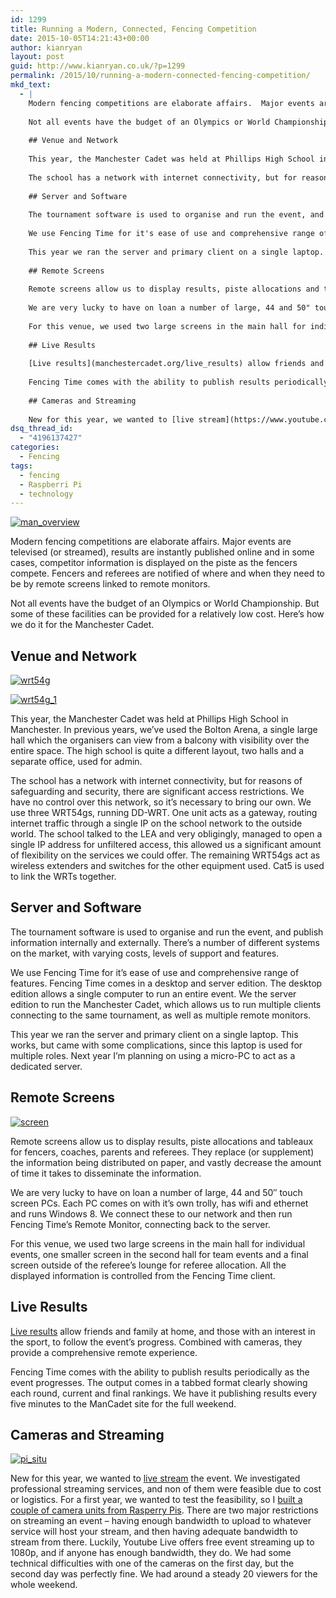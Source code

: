 ```yaml
---
id: 1299
title: Running a Modern, Connected, Fencing Competition
date: 2015-10-05T14:21:43+00:00
author: kianryan
layout: post
guid: http://www.kianryan.co.uk/?p=1299
permalink: /2015/10/running-a-modern-connected-fencing-competition/
mkd_text:
  - |
    Modern fencing competitions are elaborate affairs.  Major events are televised (or streamed), results are instantly published online and in some cases, competitor information is displayed on the piste as the fencers compete.  Fencers and referees are notified of where and when they need to be by remote screens linked to remote monitors.
    
    Not all events have the budget of an Olympics or World Championship.  But some of these facilities can be provided for a relatively low cost.  Here's how we do it for the Manchester Cadet.
    
    ## Venue and Network
    
    This year, the Manchester Cadet was held at Phillips High School in Manchester.  In previous years, we've used the Bolton Arena, a single large hall which the organisers can view from a balcony with visibility over the entire space.  The high school is quite a different layout, two halls and a separate office, used for admin.
    
    The school has a network with internet connectivity, but for reasons of safeguarding and security, there are significant access restrictions.  We have no control over this network, so it's necessary to bring our own.  We use three WRT54gs, running DD-WRT.  One unit acts as a gateway, routing internet traffic through a single IP on the school network to the outside world.  The school talked to the LEA and very obligingly, managed to open a single IP address for unfiltered access, this allowed us a significant amount of flexibility on the services we could offer.  The remaining WRT54gs act as wireless extenders and switches for the other equipment used.  Cat5 is used to link the WRTs together.
    
    ## Server and Software
    
    The tournament software is used to organise and run the event, and publish information internally and externally.  There's a number of different systems on the market, with varying costs, levels of support and features.
    
    We use Fencing Time for it's ease of use and comprehensive range of features.  Fencing Time comes in a desktop and server edition.  The desktop edition allows a single computer to run an entire event.  We the server edition to run the Manchester Cadet, which allows us to run multiple clients connecting to the same tournament, as well as multiple remote monitors.
    
    This year we ran the server and primary client on a single laptop.  This works, but came with some complications, since this laptop is used for multiple roles.  Next year I'm planning on using a micro-PC to act as a dedicated server.
    
    ## Remote Screens
    
    Remote screens allow us to display results, piste allocations and tableaux for fencers, coaches, parents and referees.  They replace (or supplement) the information being distributed on paper, and vastly decrease the amount of time it takes to disseminate the information.
    
    We are very lucky to have on loan a number of large, 44 and 50" touch screen PCs.  Each PC comes on with it's own trolly, has wifi and ethernet and runs Windows 8.  We connect these to our network and then run Fencing Time's Remote Monitor, connecting back to the server.
    
    For this venue, we used two large screens in the main hall for individual events, one smaller screen in the second hall for team events and a final screen outside of the referee's lounge for referee allocation.  All the displayed information is controlled from the Fencing Time client.
    
    ## Live Results
    
    [Live results](manchestercadet.org/live_results) allow friends and family at home, and those with an interest in the sport, to follow the event's progress.  Combined with cameras, they provide a comprehensive remote experience.
    
    Fencing Time comes with the ability to publish results periodically as the event progresses.  The output comes in a tabbed format clearly showing each round, current and final rankings.  We have it publishing results every five minutes to the ManCadet site for the full weekend.
    
    ## Cameras and Streaming
    
    New for this year, we wanted to [live stream](https://www.youtube.com/watch?v=fV-637Uz0Xw) the event.  We investigated professional streaming services, and non of them were feasible due to cost or logistics.  For a first year, we wanted to test the feasibility, so I [built a couple of camera units from Rasperry Pis](http://www.kianryan.co.uk/2015/10/buliding-a-youtube-live-streaming-camera-with-a-raspberry-pi/).  There are two major restrictions on streaming an event - having enough bandwidth to upload to whatever service will host your stream, and then having adequate bandwidth to stream from there.  Luckily, Youtube Live offers free event streaming up to 1080p, and if anyone has enough bandwidth, they do.  We had some technical difficulties with one of the cameras on the first day, but the second day was perfectly fine.  We had around a steady 20 viewers for the whole weekend.
dsq_thread_id:
  - "4196137427"
categories:
  - Fencing
tags:
  - fencing
  - Raspberri Pi
  - technology
---
```

[<img src="/assets/images/2015/10/man_overview.jpg" alt="man_overview"   class="aligncenter size-full wp-image-1301" />](/assets/images/2015/10/man_overview.jpg)

Modern fencing competitions are elaborate affairs. Major events are televised (or streamed), results are instantly published online and in some cases, competitor information is displayed on the piste as the fencers compete. Fencers and referees are notified of where and when they need to be by remote screens linked to remote monitors.

Not all events have the budget of an Olympics or World Championship. But some of these facilities can be provided for a relatively low cost. Here’s how we do it for the Manchester Cadet.

## Venue and Network

[<img src="/assets/images/2015/10/wrt54g.jpg" alt="wrt54g"   class="aligncenter size-full wp-image-1303" />](/assets/images/2015/10/wrt54g.jpg)

[<img src="/assets/images/2015/10/wrt54g_1.jpg" alt="wrt54g_1"   class="aligncenter size-full wp-image-1304" />](/assets/images/2015/10/wrt54g_1.jpg)

This year, the Manchester Cadet was held at Phillips High School in Manchester. In previous years, we’ve used the Bolton Arena, a single large hall which the organisers can view from a balcony with visibility over the entire space. The high school is quite a different layout, two halls and a separate office, used for admin.

The school has a network with internet connectivity, but for reasons of safeguarding and security, there are significant access restrictions. We have no control over this network, so it’s necessary to bring our own. We use three WRT54gs, running DD-WRT. One unit acts as a gateway, routing internet traffic through a single IP on the school network to the outside world. The school talked to the LEA and very obligingly, managed to open a single IP address for unfiltered access, this allowed us a significant amount of flexibility on the services we could offer. The remaining WRT54gs act as wireless extenders and switches for the other equipment used. Cat5 is used to link the WRTs together.

## Server and Software

The tournament software is used to organise and run the event, and publish information internally and externally. There’s a number of different systems on the market, with varying costs, levels of support and features.

We use Fencing Time for it’s ease of use and comprehensive range of features. Fencing Time comes in a desktop and server edition. The desktop edition allows a single computer to run an entire event. We the server edition to run the Manchester Cadet, which allows us to run multiple clients connecting to the same tournament, as well as multiple remote monitors.

This year we ran the server and primary client on a single laptop. This works, but came with some complications, since this laptop is used for multiple roles. Next year I’m planning on using a micro-PC to act as a dedicated server.

## Remote Screens

[<img src="/assets/images/2015/10/screen.jpg" alt="screen"   class="aligncenter size-full wp-image-1307" />](/assets/images/2015/10/screen.jpg)

Remote screens allow us to display results, piste allocations and tableaux for fencers, coaches, parents and referees. They replace (or supplement) the information being distributed on paper, and vastly decrease the amount of time it takes to disseminate the information.

We are very lucky to have on loan a number of large, 44 and 50″ touch screen PCs. Each PC comes on with it’s own trolly, has wifi and ethernet and runs Windows 8. We connect these to our network and then run Fencing Time’s Remote Monitor, connecting back to the server.

For this venue, we used two large screens in the main hall for individual events, one smaller screen in the second hall for team events and a final screen outside of the referee’s lounge for referee allocation. All the displayed information is controlled from the Fencing Time client.

## Live Results

[Live results](manchestercadet.org/live_results) allow friends and family at home, and those with an interest in the sport, to follow the event’s progress. Combined with cameras, they provide a comprehensive remote experience.

Fencing Time comes with the ability to publish results periodically as the event progresses. The output comes in a tabbed format clearly showing each round, current and final rankings. We have it publishing results every five minutes to the ManCadet site for the full weekend.

## Cameras and Streaming

[<img src="/assets/images/2015/10/pi_situ1.jpg" alt="pi_situ"   class="aligncenter size-full wp-image-1308" />](/assets/images/2015/10/pi_situ1.jpg)

New for this year, we wanted to [live stream](https://www.youtube.com/watch?v=fV-637Uz0Xw) the event. We investigated professional streaming services, and non of them were feasible due to cost or logistics. For a first year, we wanted to test the feasibility, so I [built a couple of camera units from Rasperry Pis](http://www.kianryan.co.uk/2015/10/buliding-a-youtube-live-streaming-camera-with-a-raspberry-pi/). There are two major restrictions on streaming an event – having enough bandwidth to upload to whatever service will host your stream, and then having adequate bandwidth to stream from there. Luckily, Youtube Live offers free event streaming up to 1080p, and if anyone has enough bandwidth, they do. We had some technical difficulties with one of the cameras on the first day, but the second day was perfectly fine. We had around a steady 20 viewers for the whole weekend.